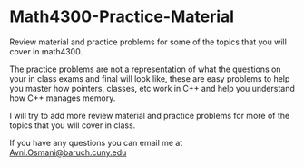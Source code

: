 # Math4300-Practice-Material

Review material and practice problems for some of the topics that you will cover in math4300. 

The practice problems are not a representation of what the questions on your in class exams and final will look like, these are easy problems to help you master how pointers, classes, etc work in C++ and help you understand how C++ manages memory.

I will try to add more review material and practice problems for more of the topics that you will cover in class.

If you have any questions you can email me at Avni.Osmani@baruch.cuny.edu
